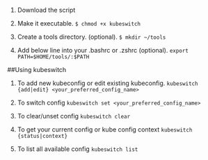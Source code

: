 1. Download the script

2. Make it executable.
`$ chmod +x kubeswitch`

3. Create a tools directory. (optional).
`$ mkdir ~/tools`

4. Add below line into your .bashrc or .zshrc (optional).
`export PATH=$HOME/tools/:$PATH`

##Using kubeswitch

1. To add new kubeconfig or edit existing kubeconfig.
`kubeswitch {add|edit} <your_preferred_config_name>`

2. To switch config 
`kubeswitch set <your_preferred_config_name>`

3. To clear/unset config 
`kubeswitch clear`

4. To get your current config or kube config context
`kubeswitch {status|context}`

5. To list all available config 
`kubeswitch list`

